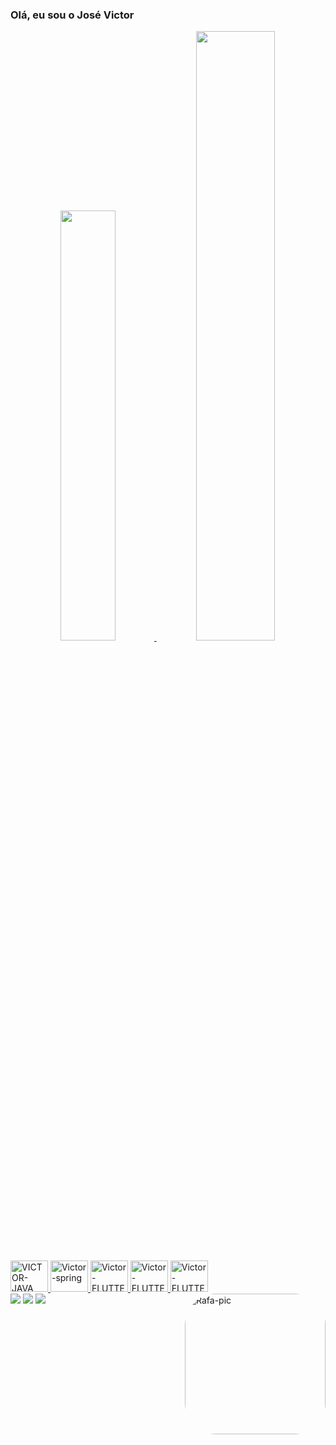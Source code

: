 ### Olá, eu sou o José Victor

<div align="center">
<a href="https://github.com/jxosedev">
  <img width="42%" src="https://github-readme-stats.vercel.app/api?username=jxosedev&show_icons=true&theme=dracula&include_all_commits=true&count_private=true"/>
  <img width="50%" src="https://github-readme-stats.vercel.app/api/top-langs/?username=jxosedev&layout=compact&langs_count=7&theme=dracula"/>
</div>
<div style="display: inline_block"><br>
  
  <img aling="center" alt="VICTOR-JAVA" height="50" width="60" src="https://cdn.jsdelivr.net/gh/devicons/devicon/icons/java/java-original-wordmark.svg" />
  <img aling="center" alt="Victor-spring" height="50" width="60" src="https://cdn.jsdelivr.net/gh/devicons/devicon/icons/spring/spring-original-wordmark.svg" />
  <img aling="center" alt="Victor-FLUTTER" height="50" width="60" src="https://cdn.jsdelivr.net/gh/devicons/devicon/icons/flutter/flutter-original.svg" />
  <img aling="center" alt="Victor-FLUTTER" height="50" width="60" src="https://cdn.jsdelivr.net/gh/devicons/devicon/icons/html5/html5-original-wordmark.svg" />
  <img aling="center" alt="Victor-FLUTTER" height="50" width="60" src="https://cdn.jsdelivr.net/gh/devicons/devicon/icons/css3/css3-original-wordmark.svg" />
  <img align="right" alt="Rafa-pic" height="225" style="border-radius:50px;" src="https://media.tenor.com/qc8QHhSMfngAAAAM/bepalzo-monkey.gif">
                  
</div>

<div> 
  <a href="https://www.instagram.com/jxosev/" target="_blank"><img src="https://img.shields.io/badge/-Instagram-%23E4405F?style=for-the-badge&logo=instagram&logoColor=white" target="_blank"></a>
 <a href="https://discord.gg/xrjrgJHa" target="_blank"><img src="https://img.shields.io/badge/Discord-7289DA?style=for-the-badge&logo=discord&logoColor=white" target="_blank"></a> 
  <a href="https://www.linkedin.com/in/jos%C3%A9-victor-carvalho-nascimento-1b238420b/" target="_blank"><img src="https://img.shields.io/badge/-LinkedIn-%230077B5?style=for-the-badge&logo=linkedin&logoColor=white" target="_blank"></a> 
 
  
 
</div>
